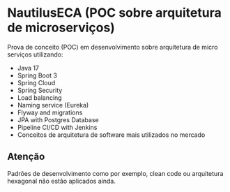 # NautilusECA (POC sobre arquitetura de microserviços)

Prova de conceito (POC) em desenvolvimento sobre arquitetura de micro serviços utilizando:
- Java 17
- Spring Boot 3
- Spring Cloud
- Spring Security
- Load balancing
- Naming service (Eureka)
- Flyway and migrations
- JPA with Postgres Database
- Pipeline CI/CD with Jenkins
- Conceitos de arquitetura de software mais utilizados no mercado

## Atenção
Padrões de desenvolvimento como por exemplo, clean code ou arquitetura hexagonal não estão aplicados ainda.